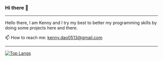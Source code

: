 ### Hi there 👋
---

Hello there, I am Kenny and I try my best to better my programming skills by doing some projects here and there.

📫 How to reach me: kenny.dao0513@gmail.com

---

[![Top Langs](https://github-readme-stats.vercel.app/api/top-langs/?username=KungFuKennyOG)](https://github.com/anuraghazra/github-readme-stats)



